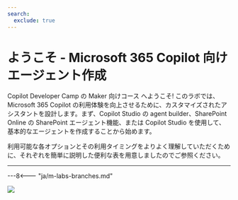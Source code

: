 ```yaml
---
search:
  exclude: true
---
```

# ようこそ - Microsoft 365 Copilot 向けエージェント作成

Copilot Developer Camp の Maker 向けコース へようこそ! このラボでは、Microsoft 365 Copilot の利用体験を向上させるために、カスタマイズされたアシスタントを設計します。まず、Copilot Studio の agent builder、SharePoint Online の SharePoint エージェント機能、または Copilot Studio を使用して、基本的なエージェントを作成することから始めます。

利用可能な各オプションとその利用タイミングをよりよく理解していただくために、それぞれを簡単に説明した便利な表を用意しましたのでご参照ください。

<hr />

---8<--- "ja/m-labs-branches.md"

<img src="https://m365-visitor-stats.azurewebsites.net/copilot-camp/make/index" />